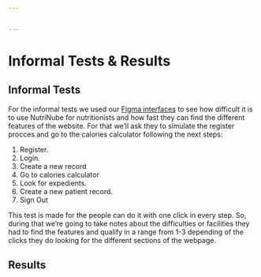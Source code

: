 ```yaml
---


---
```


<h1 id="informal-tests--results">Informal Tests &amp; Results</h1>
<h2 id="informal-tests">Informal Tests</h2>
<p>For the informal tests we used our <a href="https://www.figma.com/file/pRXoSTc9hG31a4m9xqo8YU/FIGMA?type=design&amp;node-id=3:1249&amp;mode=design&amp;t=agzO8RGZD2MHfqil-1">Figma interfaces</a> to see how difficult it is to use NutriNube for nutritionists and how fast they can find the different features of the website. For that we’ll ask they to simulate the register procces and go to the calories calculator following the next steps:</p>
<ol>
<li>Register.</li>
<li>Login.</li>
<li>Create a new record</li>
<li>Go to calories calculator</li>
<li>Look for expedients.</li>
<li>Create a new patient record.</li>
<li>Sign Out</li>
</ol>
<p>This test is made for the people can do it with one click in every step. So, during that we’re going to take notes about the difficulties or facilities they had to find the features and qualify in a range from 1-3 depending of the clicks they do looking for the different sections of the webpage.</p>
<h2 id="results">Results</h2>

